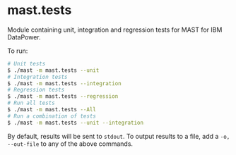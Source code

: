 # mast.tests

Module containing unit, integration and regression tests for
MAST for IBM DataPower.

To run:


```bash
# Unit tests
$ ./mast -m mast.tests --unit
# Integration tests
$ ./mast -m mast.tests --integration
# Regression tests
$ ./mast -m mast.tests --regression
# Run all tests
$ ./mast -m mast.tests --All
# Run a combination of tests
$ ./mast -m mast.tests --unit --integration
```

By default, results will be sent to `stdout`. To output results to a
file, add a `-o, --out-file` to any of the above commands.

